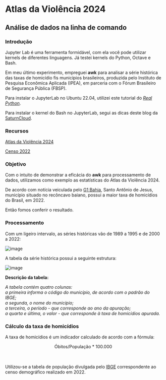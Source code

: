 # Atlas da Violência 2024

## Análise de dados na linha de comando 

### Introdução

Jupyter Lab é uma ferramenta formidável, com ela você pode utilizar kernels de diferentes linguagens. Já testei kernels do Python, Octave e Bash.

Em meu último experimento, empreguei **awk** para analisar a série histórica das taxas de homicídio fis municípios brasileiros, produzida pelo Instituto de Pesquisa Econômica Aplicada (IPEA), 
em parceria com o Fórum Brasileiro de Segurança Pública (FBSP). 

Para instalar o JupyterLab no Ubuntu 22.04, utilizei este tutorial do [*Real Python*](https://realpython.com/using-jupyterlab/#linux-1).

Para instalar o kernel do Bash no JupyterLab, segui as dicas deste blog da [SaturnCloud](https://saturncloud.io/blog/how-to-use-bash-commands-in-jupyter-notebook/).

### Recursos

[Atlas da Violência 2024](https://www.ipea.gov.br/atlasviolencia/publicacoes)

[Censo 2022](https://www.ibge.gov.br/estatisticas/sociais/populacao/22827-censo-demografico-2022.html?edicao=37225&t=resultados)

### Objetivo

Com o intuito de demonstrar a eficácia do **awk** para processamento de dados, utilizamos como exemplo as estatísticas do Atlas da Violência 2024. 

De acordo com notícia veiculada pelo [G1 Bahia](https://g1.globo.com/ba/bahia/noticia/2024/06/18/atlas-da-violencia-2024-santo-antonio-de-jesus.ghtml#:~:text=A%20cidade%20de%20Santo%20Ant%C3%B4nio,de%20Seguran%C3%A7a%20P%C3%BAblica%20(FBSP).), Santo Antônio de Jesus, município situado no recôncavo baiano, possui a maior taxa de homicídios do Brasil, em 2022.

Então fomos conferir o resultado.

### Processamento

Com um ligeiro intervalo, as séries históricas vão de 1989 a 1995 e de 2000 a 2022:

![image](https://github.com/guiajf/atlas/assets/152413615/3d2fcb48-6dae-4cab-92b6-1954cb9625e8)

A tabela da série histórica possui a seguinte estrutura:

![image](https://github.com/guiajf/atlas/assets/152413615/715a609c-5a0e-4d72-96dc-d3ea3320aa94)


**Descrição da tabela:**

*A tabela contém quatro colunas:<br>
a primeira informa o código do município, de acordo com o padrão do IBGE;<br>
a segunda, o nome do município;<br>
a terceira, o período - que corresponde ao ano da apuração;<br>
a quarta e última, o valor - que corresponde à taxa de homicídios apurada.*

### Cálculo da taxa de homicídios

A taxa de homicídios é um indicador calculado de acordo com a fórmula:<br>
<center>Óbitos/População * 100.000</center><br><br>

Utilizou-se a tabela de população divulgada pelo [IBGE](https://www.ibge.gov.br/estatisticas/sociais/populacao/22827-censo-demografico-2022.html?edicao=37225&t=resultados) correspondente ao censo demográfico realizado em 2022.




